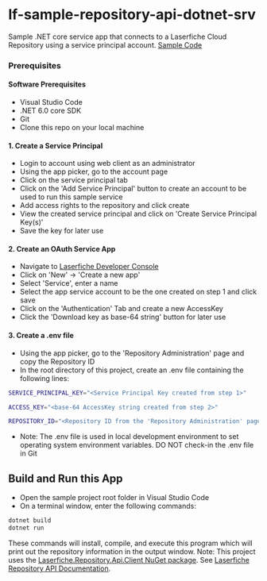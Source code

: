 # lf-sample-repository-api-dotnet-srv

Sample .NET core service app that connects to a Laserfiche Cloud Repository using a service principal account.
[Sample Code](./Program.cs)

### Prerequisites

#### Software Prerequisites

- Visual Studio Code
- .NET 6.0 core SDK
- Git
- Clone this repo on your local machine

#### 1. Create a Service Principal

- Login to account using web client as an administrator
- Using the app picker, go to the account page
- Click on the service principal tab
- Click on the 'Add Service Principal' button to create an account to be used to run this sample service
- Add access rights to the repository and click create
- View the created service principal and click on 'Create Service Principal Key(s)'
- Save the key for later use

#### 2. Create an OAuth Service App

- Navigate to [Laserfiche Developer Console](https://app.laserfiche.com/devconsole/)
- Click on 'New' -> 'Create a new app'
- Select 'Service', enter a name
- Select the app service account to be the one created on step 1 and click save
- Click on the 'Authentication' Tab and create a new AccessKey
- Click the 'Download key as base-64 string' button for later use

#### 3. Create a .env file

- Using the app picker, go to the 'Repository Administration' page and copy the Repository ID
- In the root directory of this project, create an .env file containing the following lines:

```bash
SERVICE_PRINCIPAL_KEY="<Service Principal Key created from step 1>"

ACCESS_KEY="<base-64 AccessKey string created from step 2>"

REPOSITORY_ID="<Repository ID from the 'Repository Administration' page>"
```

- Note: The .env file is used in local development environment to set operating system environment variables. DO NOT check-in the .env file in Git 

## Build and Run this App

- Open the sample project root folder in Visual Studio Code
- On a terminal window, enter the following commands:

```bash
dotnet build
dotnet run
```

These commands will install, compile, and execute this program which will print out the repository information in the output window.
Note: This project uses the [Laserfiche.Repository.Api.Client NuGet package](https://www.nuget.org/packages/Laserfiche.Repository.Api.Client). See [Laserfiche Repository API Documentation](https://developer.laserfiche.com/libraries.html).
